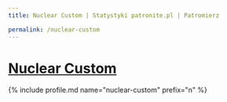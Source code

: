 ```yaml
---
title: Nuclear Custom | Statystyki patronite.pl | Patromierz

permalink: /nuclear-custom
---
```


# [Nuclear Custom](https://patronite.pl/nuclear-custom)

{% include profile.md name="nuclear-custom" prefix="n" %}
